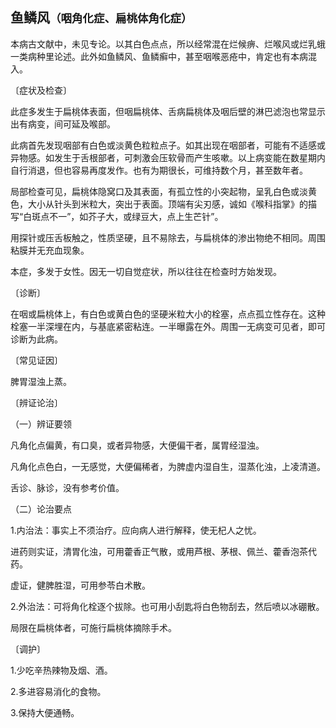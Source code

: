 ## 鱼鳞风<small>（咽角化症、扁桃体角化症）</small>

本病古文献中，未见专论。以其白色点点，所以经常混在烂候痹、烂喉风或烂乳蛾一类病种里论述。此外如鱼鳞风、鱼鳞癣中，甚至咽喉恶疮中，肯定也有本病混入。

〔症状及检查〕

此症多发生于扁桃体表面，但咽扁桃体、舌病扁桃体及咽后壁的淋巴滤泡也常显示出有病变，间可延及喉部。

此病首先发现咽部有白色或淡黄色粒粒点子。如其出现在咽部者，可能有不适感或异物感。如发生于舌根部者，可刺激会压软骨而产生咳嗽。以上病变能在数星期内自行消退，但也容易再度发作。也有为期很长，可维持数个月，甚至数年者。

局部检查可见，扁桃体隐窝口及其表面，有孤立性的小突起物，呈乳白色或淡黄色，大小从针头到米粒大，突出于表面。顶端有尖刃感，诚如《喉科指掌》的描写“白斑点不一”，如芥子大，或绿豆大，点上生芒针”。

用探针或压舌板触之，性质坚硬，且不易除去，与扁桃体的渗出物绝不相同。周围粘膜并无充血现象。

本症，多发于女性。因无一切自觉症状，所以往往在检查时方始发现。

〔诊断〕

在咽或扁桃体上，有白色或黄白色的坚硬米粒大小的栓塞，点点孤立性存在。这种栓塞一半深埋在内，与基底紧密粘连。一半曝露在外。周围一无病变可见者，即可诊断为此病。

〔常见证因〕

脾胃湿浊上蒸。

〔辨证论治〕

（一）辨证要领

凡角化点偏黄，有口臭，或者异物感，大便偏干者，属胃经湿浊。

凡角化点色白，一无感觉，大便偏稀者，为脾虚内湿自生，湿蒸化浊，上凌清道。

舌诊、脉诊，没有参考价值。

（二）论治要点

1.内治法：事实上不须治疗。应向病人进行解释，使无杞人之忧。

进药则实证，清胃化浊，可用藿香正气散，或用芦根、茅根、佩兰、藿香泡茶代药。

虚证，健脾胜湿，可用参苓白术散。

2.外治法：可将角化栓逐个拔除。也可用小刮匙将白色物刮去，然后喷以冰硼散。

局限在扁桃体者，可施行扁桃体摘除手术。

〔调护〕

1.少吃辛热辣物及烟、酒。

2.多进容易消化的食物。

3.保持大便通畅。
